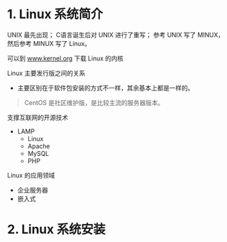 # 1. Linux 系统简介

UNIX 最先出现； 
C语言诞生后对 UNIX 进行了重写；
参考 UNIX 写了 MINUX，然后参考 MINUX 写了 Linux。  

可以到 www.kernel.org 下载 Linux 的内核  

Linux 主要发行版之间的关系
- 主要区别在于软件包安装的方式不一样，其余基本上都是一样的。
> CentOS 是社区维护版，是比较主流的服务器版本。  

支撑互联网的开源技术
- LAMP
  - Linux
  - Apache
  - MySQL
  - PHP

Linux 的应用领域
- 企业服务器
- 嵌入式

# 2. Linux 系统安装